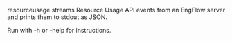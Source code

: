 resourceusage streams Resource Usage API events from an EngFlow server and
prints them to stdout as JSON.

Run with -h or -help for instructions.
